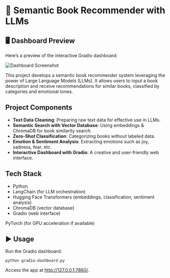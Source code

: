 # 📘 Semantic Book Recommender with LLMs

## 🖥️ Dashboard Preview
Here’s a preview of the interactive Gradio dashboard:

![Dashboard Screenshot](dashboard.png)

This project develops a semantic book recommender system leveraging the power of Large Language Models (LLMs).
It allows users to input a book description and receive recommendations for similar books, classified by categories and emotional tones.

## Project Components

- **Text Data Cleaning**: Preparing raw text data for effective use in LLMs.  
- **Semantic Search with Vector Database**: Using embeddings & ChromaDB for book similarity search.  
- **Zero-Shot Classification**: Categorizing books without labeled data.  
- **Emotion & Sentiment Analysis**: Extracting emotions such as joy, sadness, fear, etc.  
- **Interactive Dashboard with Gradio**: A creative and user-friendly web interface. 

## Tech Stack
- Python
- LangChain (for LLM orchestration)
- Hugging Face Transformers (embeddings, classification, sentiment analysis)
- ChromaDB (vector database)
- Gradio (web interface)

PyTorch (for GPU acceleration if available)

## ▶️ Usage

Run the Gradio dashboard:

`python gradio-dashboard.py`

Access the app at http://127.0.0.1:7860/.

